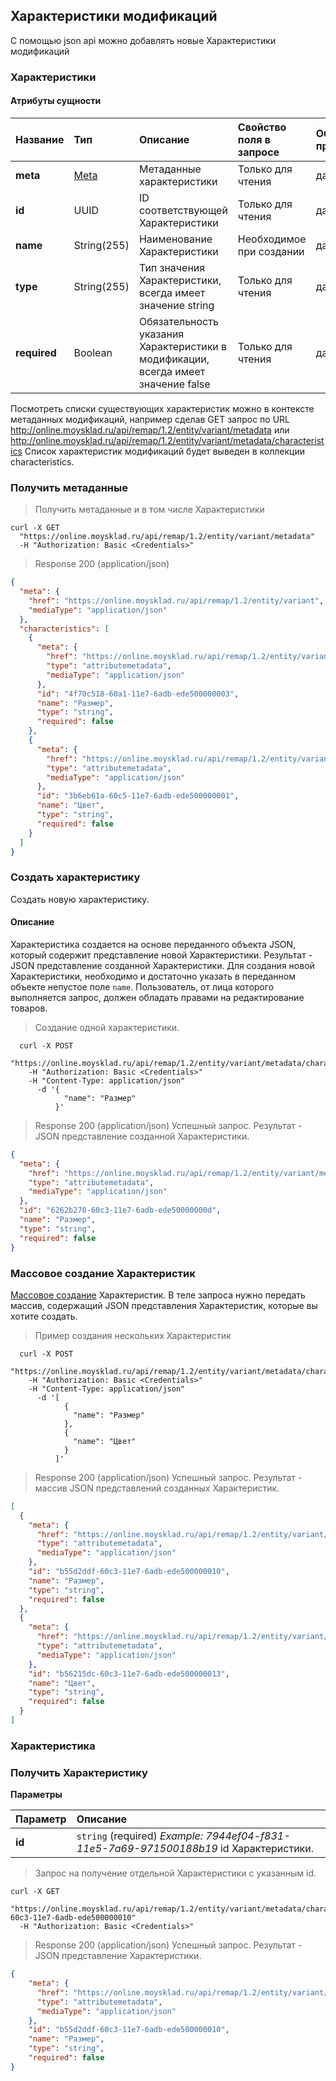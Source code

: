 ## Характеристики модификаций

С помощью json api можно добавлять новые Характеристики модификаций 

### Характеристики 
#### Атрибуты сущности

| Название     | Тип                                                       | Описание                                                                          | Свойство поля в запросе  | Обязательное при ответе   | Expand                    |
| ------------ | :-------------------------------------------------------- | :-------------------------------------------------------------------------------- | :----------------------- | :------------------------ | :------------------------ |
| **meta**     | [Meta](../#mojsklad-json-api-obschie-swedeniq-metadannye) | Метаданные характеристики                                                         | Только для чтения        | да                        | нет                       |
| **id**       | UUID                                                      | ID соответствующей Характеристики                                                 | Только для чтения        | да                        | нет                       |
| **name**     | String(255)                                               | Наименование Характеристики                                                       | Необходимое при создании | да                        | нет                       |
| **type**     | String(255)                                               | Тип значения Характеристики, всегда имеет значение string                         | Только для чтения        | да                        | нет                       |
| **required** | Boolean                                                   | Обязательность указания Характеристики в модификации, всегда имеет значение false | Только для чтения        | да                        | нет                       |

Посмотреть списки существующих характеристик можно в контексте метаданных
модификаций, например сделав GET запрос по URL http://online.moysklad.ru/api/remap/1.2/entity/variant/metadata или http://online.moysklad.ru/api/remap/1.2/entity/variant/metadata/characteristics
Список характеристик модификаций будет выведен в коллекции characteristics.

### Получить метаданные

> Получить метаданные и в том числе Характеристики

```shell
curl -X GET
  "https://online.moysklad.ru/api/remap/1.2/entity/variant/metadata"
  -H "Authorization: Basic <Credentials>"
```

> Response 200 (application/json)

```json
{
  "meta": {
    "href": "https://online.moysklad.ru/api/remap/1.2/entity/variant",
    "mediaType": "application/json"
  },
  "characteristics": [
    {
      "meta": {
        "href": "https://online.moysklad.ru/api/remap/1.2/entity/variant/metadata/characteristics/4f70c518-60a1-11e7-6adb-ede500000003",
        "type": "attributemetadata",
        "mediaType": "application/json"
      },
      "id": "4f70c518-60a1-11e7-6adb-ede500000003",
      "name": "Размер",
      "type": "string",
      "required": false
    },
    {
      "meta": {
        "href": "https://online.moysklad.ru/api/remap/1.2/entity/variant/metadata/characteristics/3b6eb61a-60c5-11e7-6adb-ede500000001",
        "type": "attributemetadata",
        "mediaType": "application/json"
      },
      "id": "3b6eb61a-60c5-11e7-6adb-ede500000001",
      "name": "Цвет",
      "type": "string",
      "required": false
    }
  ]
}
```

### Создать характеристику 
Создать новую характеристику.
#### Описание
Характеристика создается на основе переданного объекта JSON,
который содержит представление новой Характеристики.
Результат - JSON представление созданной Характеристики. Для создания новой Характеристики,
необходимо и достаточно указать в переданном объекте непустое поле `name`.
Пользователь, от лица которого выполняется запрос, должен обладать правами на редактирование товаров.  

> Создание одной характеристики.

```shell
  curl -X POST
    "https://online.moysklad.ru/api/remap/1.2/entity/variant/metadata/characteristics"
    -H "Authorization: Basic <Credentials>"
    -H "Content-Type: application/json"
      -d '{
            "name": "Размер"
          }'  
```

> Response 200 (application/json)
Успешный запрос. Результат - JSON представление созданной Характеристики.

```json
{
  "meta": {
    "href": "https://online.moysklad.ru/api/remap/1.2/entity/variant/metadata/characteristics/6262b270-60c3-11e7-6adb-ede50000000d",
    "type": "attributemetadata",
    "mediaType": "application/json"
  },
  "id": "6262b270-60c3-11e7-6adb-ede50000000d",
  "name": "Размер",
  "type": "string",
  "required": false
}
```

### Массовое создание Характеристик 
[Массовое создание](../#mojsklad-json-api-obschie-swedeniq-sozdanie-i-obnowlenie-neskol-kih-ob-ektow) Характеристик.
В теле запроса нужно передать массив, содержащий JSON представления Характеристик, которые вы хотите создать.

> Пример создания нескольких Характеристик

```shell
  curl -X POST
    "https://online.moysklad.ru/api/remap/1.2/entity/variant/metadata/characteristics"
    -H "Authorization: Basic <Credentials>"
    -H "Content-Type: application/json"
      -d '[
            {
              "name": "Размер"
            },
            {
              "name": "Цвет"
            }
          ]'  
```

> Response 200 (application/json)
Успешный запрос. Результат - массив JSON представлений созданных Характеристик.

```json
[
  {
    "meta": {
      "href": "https://online.moysklad.ru/api/remap/1.2/entity/variant/metadata/characteristics/b55d2ddf-60c3-11e7-6adb-ede500000010",
      "type": "attributemetadata",
      "mediaType": "application/json"
    },
    "id": "b55d2ddf-60c3-11e7-6adb-ede500000010",
    "name": "Размер",
    "type": "string",
    "required": false
  },
  {
    "meta": {
      "href": "https://online.moysklad.ru/api/remap/1.2/entity/variant/metadata/characteristics/b56215dc-60c3-11e7-6adb-ede500000013",
      "type": "attributemetadata",
      "mediaType": "application/json"
    },
    "id": "b56215dc-60c3-11e7-6adb-ede500000013",
    "name": "Цвет",
    "type": "string",
    "required": false
  }
]
```

### Характеристика 

### Получить Характеристику

**Параметры**

| Параметр | Описание                                                                               |
| :------- | :------------------------------------------------------------------------------------- |
| **id**   | `string` (required) *Example: 7944ef04-f831-11e5-7a69-971500188b19* id Характеристики. |

> Запрос на получение отдельной Характеристики с указанным id.

```shell
curl -X GET
  "https://online.moysklad.ru/api/remap/1.2/entity/variant/metadata/characteristics/b55d2ddf-60c3-11e7-6adb-ede500000010"
  -H "Authorization: Basic <Credentials>"
```

> Response 200 (application/json)
Успешный запрос. Результат - JSON представление Характеристики.

```json
{
    "meta": {
      "href": "https://online.moysklad.ru/api/remap/1.2/entity/variant/metadata/characteristics/b55d2ddf-60c3-11e7-6adb-ede500000010",
      "type": "attributemetadata",
      "mediaType": "application/json"
    },
    "id": "b55d2ddf-60c3-11e7-6adb-ede500000010",
    "name": "Размер",
    "type": "string",
    "required": false
}
```
